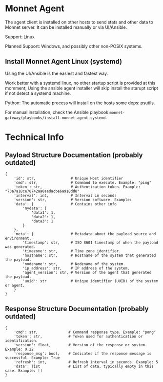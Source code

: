 # Monnet Agent

The agent client is installed on other hosts to send stats and other data to Monnet server. It can be installed manually or via UI/Ansible.

Support: Linux

Planned Support: Windows, and possibly other non-POSIX systems.

## Install Monnet Agent Linux (systemd)

Using the UI/Ansible is the easiest and fastest way.

Work better with a systemd linux, no other startup script is provided at this momment; Using the ansible agent installer
will skip install the starupt script if not detect a systemd machine.

Python: The automatic process will install on the hosts some deps: psutils.

For manual installation, check the Ansible playbook `monnet-gateway/playbooks/install-monnet-agent-systemd`.

# Technical Info

## Payload Structure Documentation (probably outdated)

```
{
    'id': str,                # Unique Host identifier
    'cmd': str,               # Command to execute. Example: "ping"
    'token': str,             # Authentication token. Example: "73a7a18ce78742aa8aadacbe6a918dd8"
    'interval': int,          # Interval in seconds
    'version': str,           # Version software. Example:
    'data': {                 # Contains other info
        'mydata': {
            'data1': 1,
            'data2': 1,
            'data3': 1
        }
    },
    'meta': {                 # Metadata about the payload source and environment.
        'timestamp': str,     # ISO 8601 timestamp of when the payload was generated.
        'timezone': str,      # Time zone identifier.
        'hostname': str,      # Hostname of the system that generated the payload.
        'nodename': str,      # Nodename of the system.
        'ip_address': str,    # IP address of the system.
        'agent_version': str, # Version of the agent that generated the payload.
        'uuid': str           # Unique identifier (UUID) of the system or agent.
    }
}
```
## Response Structure Documentation (probably outdated)

```
{
    'cmd': str,              # Command response type. Example: "pong"
    'token': str,            # Token used for authentication or identification.
    'version': float,        # Version of the response or system. Example: 0.22
    'response_msg': bool,    # Indicates if the response message is successful. Example: True
    'refresh': int,          # Refresh interval in seconds. Example: 5
    'data': list             # List of data, typically empty in this case. Example: []
}
```

